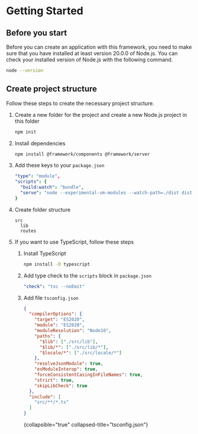 # Getting Started

## Before you start

Before you can create an application with this framework, you need to make sure that you have installed at least version 20.0.0 of Node.js. You can check your installed version of Node.js with the following command.

```bash
node --version
```

## Create project structure

Follow these steps to create the necessary project structure.

1. Create a new folder for the project and create a new Node.js project in this folder

   ```bash
   npm init
   ```

2. Install dependencies

   ```bash
   npm install @framework/components @framework/server
   ```

3. Add these keys to your `package.json`

   ```yaml
   "type": "module",
   "scripts": {
     "build:watch": "bundle",
     "serve": "node --experimental-vm-modules --watch-path=./dist dist"
   }
   ```
   
4. Create folder structure

   ```
   src
     lib
     routes
   ```
   
5. If you want to use TypeScript, follow these steps

   1. Install TypeScript

      ```bash
      npm install -D typescript
      ```

   2. Add type check to the `scripts` block in `package.json`

      ```yaml
      "check": "tsc --noEmit"
      ```
   
   3. Add file `tsconfig.json`

      ```json
      {
        "compilerOptions": {
          "target": "ES2020",
          "module": "ES2020",
          "moduleResolution": "Node10",
          "paths": {
            "$lib": ["./src/lib"],
            "$lib/*": ["./src/lib/*"],
            "$locale/*": ["./src/locale/*"]
          },
          "resolveJsonModule": true,
          "esModuleInterop": true,
          "forceConsistentCasingInFileNames": true,
          "strict": true,
          "skipLibCheck": true
        },
        "include": [
          "src/**/*.ts"
        ]
      }
      ```
      {collapsible="true" collapsed-title="tsconfig.json"}